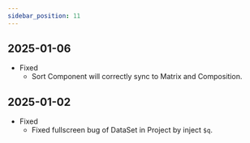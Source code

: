 ```yaml
---
sidebar_position: 11
---
```


<!-- # TODO
- plot inflow target and component
- table data request become section
- infinitie loading table data
- Finished the Uncertainty/Estimation plotting
- Add task to simpo
-  -->

## 2025-01-06

- Fixed
  - Sort Component will correctly sync to Matrix and Composition.

## 2025-01-02

- Fixed
  - Fixed fullscreen bug of DataSet in Project by inject `$q`.
